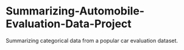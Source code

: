 # Summarizing-Automobile-Evaluation-Data-Project
Summarizing categorical data from a popular car evaluation dataset.
